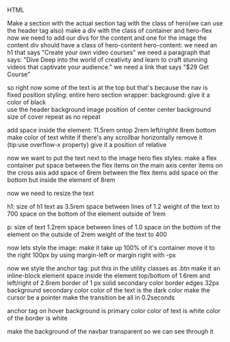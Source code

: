 HTML

Make a section with the actual section tag with the class of hero(we can use the header tag also)
make a div with the class of container and hero-flex
now we need to add our divs for the content and one for the image
the content div should have a class of hero-content
hero-content:
we need an h1 that says "Create your own video courses"
we need a paragraph that says: "Dive Deep into the world of creativity and learn to craft stunning videos that captivate your audience."
we need a link that says "$29 Get Course"

so right now some of the text is at the top but that's because the nav is fixed position
styling:
entire hero section wrapper:
background:
give it a color of black  
use the header background image
position of center center
background size of cover
repeat as no repeat

add space inside the element:
11.5rem ontop 2rem left/righht 8rem bottom
make color of text white
if there's any scrollbar horizontally remove it (tip:use overflow-x property)
give it a position of relative

now we want to put the text next to the image
hero flex styles:
make a flex container
put space between the flex items on the main axis
center items on the cross axis
add space of 6rem between the flex items
add space on the bottom but inside the element of 8rem

now we need to resize the text

h1:
size of h1 text as 3.5rem
space between lines of 1.2
weight of the text to 700
space on the bottom of the element outside of 1rem

p:
size of text 1.2rem
space between lines of 1.0
space on the bottom of the element on the outside of 2rem
weight of the text to 400

now lets style the image:
make it take up 100% of it's container
move it to the right 100px by using margin-left or margin right with -px

now we style the anchor tag:
put this in the utility classes as .btn
make it an inline-block element
space inside the element top/bottom of 1.6rem and left/right of 2.6rem
border of 1 px solid secondary color
border edges 32px
background secondary color
color of the text is the dark color
make the cursor be a pointer
make the transition be all in 0.2seconds

anchor tag on hover
background is primary color
color of text is white
color of the border is white

make the background of the navbar transparent so we can see through it
